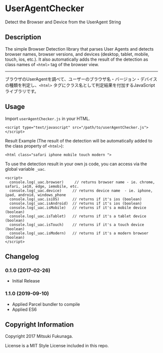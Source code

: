 # UserAgentChecker
Detect the Browser and Device from the UserAgent String

## Description

The simple Browser Detection library that parses User Agents and detects browser names, browser versions, and devices (desktop, tablet, mobile, touch, ios, etc.).
It also automatically adds the result of the detection as class names of `<html>` tag of the browser view.

----

ブラウザのUserAgentを調べて、ユーザーのブラウザ名・バージョン・デバイスの種類を判定し、`<html>` タグにクラス名として判定結果を付加するJavaScriptライブラリです。


## Usage

Import `userAgentChecker.js` in your HTML.

    <script type="text/javascript" src="/path/to/userAgentChecker.js"></script>

Result Example (The result of the detection will be automatically added to the class property of `<html>`):

    <html class="safari iphone mobile touch modern ">


To use the detection result in your own js code, you can access via the global variable `_uac`.

    <script>
      console.log(_uac.browser)     // returns browser name - ie. chrome, safari, ie10, edge, iemobile, etc.
      console.log(_uac.device)     // returns device name  - ie. iphone, ipad, android, windows_phone
      console.log(_uac.isiOS)      // returns if it's ios (boolean)
      console.log(_uac.isAndroid)  // returns if it's ios (boolean)
      console.log(_uac.isMobile)   // returns if it's a mobile device (boolean)
      console.log(_uac.isTablet)   // returns if it's a tablet device (boolean)
      console.log(_uac.isTouch)    // returns if it's a touch device (boolean)
      console.log(_uac.isModern)   // returns if it's a modern browser (boolean)
    </script>


## Changelog

### 0.1.0 (2017-02-26)
* Initial Release

### 1.1.0 (2019-09-10)
* Applied Parcel bundler to compile
* Applied ES6


## Copyright Information
Copyright 2017 Mitsuki Fukunaga.

License is a MIT Style License included in this repo.
